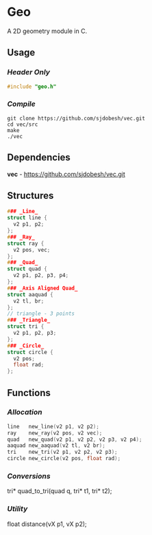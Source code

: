 # **Geo**
A 2D geometry module in C.

## Usage
### _Header Only_
```c
#include "geo.h"
```
### _Compile_
```
git clone https://github.com/sjdobesh/vec.git
cd vec/src
make
./vec
```

## Dependencies
**vec** - https://github.com/sjdobesh/vec.git

## Structures

```c
### _Line_
struct line {
  v2 p1, p2;
};
### _Ray_
struct ray {
  v2 pos, vec;
};
### _Quad_
struct quad {
  v2 p1, p2, p3, p4;
};
### _Axis Aligned Quad_
struct aaquad {
  v2 tl, br;
};
// triangle - 3 points
### _Triangle_
struct tri {
  v2 p1, p2, p3;
};
### _Circle_
struct circle {
  v2 pos;
  float rad;
};
```

## Functions

### _Allocation_
```c
line   new_line(v2 p1, v2 p2);
ray    new_ray(v2 pos, v2 vec);
quad   new_quad(v2 p1, v2 p2, v2 p3, v2 p4);
aaquad new_aaquad(v2 tl, v2 br);
tri    new_tri(v2 p1, v2 p2, v2 p3);
circle new_circle(v2 pos, float rad);
```

### _Conversions_
tri* quad_to_tri(quad q, tri* t1, tri* t2);

### _Utility_
float distance(vX p1, vX p2);
